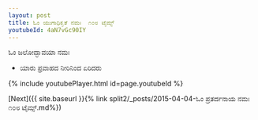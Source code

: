 ```yaml
---
layout: post
title: ಓಂ ಯುಗಾಧಿಕೃತೆ ನಮಃ  ೧೦೮ ಟೈಮ್ಸ್
youtubeId: 4aN7vGc90IY
---
```

 
 
 ಓಂ ಜಲೋದ್ಭಾವಯಾ ನಮಃ  
 
 -  ಯಾರು ಪ್ರವಾಹದ ನೀರಿನಿಂದ ಏರಿದರು 
 
  
 
  
 
 
 
 
 
 


{% include youtubePlayer.html id=page.youtubeId %}
 
[Next]({{ site.baseurl }}{% link  split2/_posts/2015-04-04-ಓಂ ಪ್ರತರ್ದನಾಯ ನಮಃ ೧೦೮ ಟೈಮ್ಸ್.md%})
 

